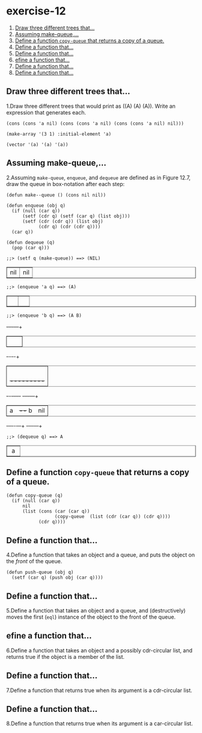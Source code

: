 

# exercise-12

1.  [Draw three different trees that&#x2026;](#orgc0f5a80)
2.  [Assuming make-queue,&#x2026;](#orge3ec9d1)
3.  [Define a function `copy-queue` that returns a copy of a queue.](#orgf450259)
4.  [Define a function that&#x2026;](#orgc18041b)
5.  [Define a function that&#x2026;](#orgb3b78c4)
6.  [efine a function that&#x2026;](#orgb9b9a48)
7.  [Define a function that&#x2026;](#org0c4b412)
8.  [Define a function that&#x2026;](#orgf85f73e)


<a id="orgc0f5a80"></a>

## Draw three different trees that&#x2026;

1.Draw three different trees that would print as ((A) (A) (A)). Write an expression that generates each.

    (cons (cons 'a nil) (cons (cons 'a nil) (cons (cons 'a nil) nil)))
    
    (make-array '(3 1) :initial-element 'a)
    
    (vector '(a) '(a) '(a))


<a id="orge3ec9d1"></a>

## Assuming make-queue,&#x2026;

2.Assuming `make-queue`, `enqueue`, and `dequeue` are defined as in Figure 12.7, draw the queue in box-notation after each step:

    (defun make--queue () (cons nil nil))
    
    (defun enqueue (obj q)
      (if (null (car q))
          (setf (cdr q) (setf (car q) (list obj)))
          (setf (cdr (cdr q)) (list obj)
                (cdr q) (cdr (cdr q))))
      (car q))
    
    (defun dequeue (q)
      (pop (car q)))

    ;;> (setf q (make-queue)) ==> (NIL)

<!-- This HTML table template is generated by emacs 28.2 -->
<table border="1">
  <tr>
    <td align="left" valign="top">
      nil
    </td>
    <td align="left" valign="top">
      nil
    </td>
  </tr>
</table>

    ;;> (enqueue 'a q) ==> (A)

<!-- This HTML table template is generated by emacs 28.2 -->
<table border="1">
  <tr>
    <td align="left" valign="top">
      &nbsp;&nbsp;&nbsp;
    </td>
    <td align="left" valign="top">
      &nbsp;&nbsp;&nbsp;
    </td>
  </tr>
</table>

    ;;> (enqueue 'b q) ==> (A B)

<del>---</del>&#x2014;+

<table border="2" cellspacing="0" cellpadding="6" rules="groups" frame="hsides">


<colgroup>
<col  class="org-left" />

<col  class="org-left" />
</colgroup>
<tbody>
<tr>
<td class="org-left">&#xa0;</td>
<td class="org-left">&#xa0;</td>
</tr>
</tbody>
</table>

<del>-</del>-<del>-</del>-+

<table border="2" cellspacing="0" cellpadding="6" rules="groups" frame="hsides">


<colgroup>
<col  class="org-left" />
</colgroup>
<tbody>
<tr>
<td class="org-left">&#xa0;</td>
</tr>


<tr>
<td class="org-left"><del>---------</del></td>
</tr>
</tbody>
</table>

<del>-</del>-<del>----</del>  <del>---</del>&#x2014;+

<table border="2" cellspacing="0" cellpadding="6" rules="groups" frame="hsides">


<colgroup>
<col  class="org-left" />

<col  class="org-left" />

<col  class="org-left" />
</colgroup>
<tbody>
<tr>
<td class="org-left">a</td>
<td class="org-left"><del>--</del> b</td>
<td class="org-left">nil</td>
</tr>
</tbody>
</table>

<del>---</del>-&#x2014;+  <del>---</del>&#x2014;+

    ;;> (dequeue q) ==> A

<!-- This HTML table template is generated by emacs 28.2 -->
<table border="1">
  <tr>
    <td align="left" valign="top">
      &nbsp;a&nbsp;
    </td>
  </tr>
</table>


<a id="orgf450259"></a>

## Define a function `copy-queue` that returns a copy of a queue.

    (defun copy-queue (q)
      (if (null (car q))
          nil
          (list (cons (car (car q))
                      (copy-queue  (list (cdr (car q)) (cdr q))))
                (cdr q))))


<a id="orgc18041b"></a>

## Define a function that&#x2026;

4.Define a function that takes an object and a queue, and puts the object on the *front* of the queue.

    (defun push-queue (obj q)
      (setf (car q) (push obj (car q))))


<a id="orgb3b78c4"></a>

## Define a function that&#x2026;

5.Define a function that takes an object and a queue, and (destructively) moves the first (`eql`) instance of the object to the front of the queue.


<a id="orgb9b9a48"></a>

## efine a function that&#x2026;

6.Define a function that takes an object and a possibly cdr-circular list, and returns true if the object is a member of the list.


<a id="org0c4b412"></a>

## Define a function that&#x2026;

7.Define a function that returns true when its argument is a cdr-circular list.


<a id="orgf85f73e"></a>

## Define a function that&#x2026;

8.Define a function that returns true when its argument is a car-circular list.

